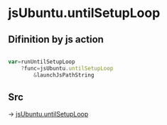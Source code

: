 # jsUbuntu.untilSetupLoop

## Difinition by js action

```js.js

var=runUntilSetupLoop
	?func=jsUbuntu.untilSetupLoop
		&launchJsPathString
```

## Src

-> [jsUbuntu.untilSetupLoop](https://github.com/puutaro/CommandClick/blob/master/app/src/main/java/com/puutaro/commandclick/fragment_lib/terminal_fragment/js_interface/JsUbuntu.kt#L277)


